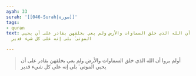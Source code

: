 ```yaml
---
ayah: 33
surah: '[[046-Surah|سورة]]'
tags:
- quran
text: أولم يروا أن الله الذي خلق السماوات والأرض ولم يعي بخلقهن بقادر على أن يحيي
  الموتى ۚ بلى إنه على كل شيء قدير

---
```

> أولم يروا أن الله الذي خلق السماوات والأرض ولم يعي بخلقهن بقادر على أن يحيي الموتى ۚ بلى إنه على كل شيء قدير

